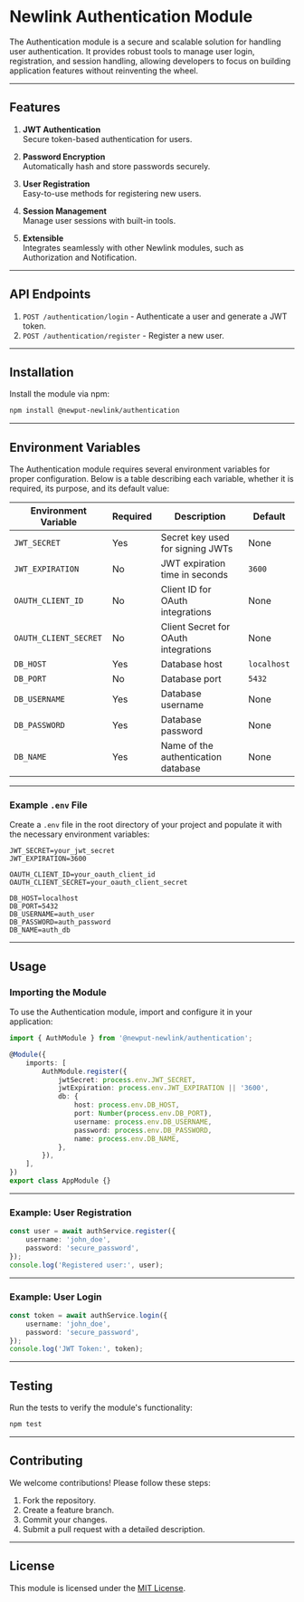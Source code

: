 # Newlink Authentication Module

The Authentication module is a secure and scalable solution for handling user authentication. It provides robust tools to manage user login, registration, and session handling, allowing developers to focus on building application features without reinventing the wheel.

---

## Features

1. **JWT Authentication**  
   Secure token-based authentication for users.

2. **Password Encryption**  
   Automatically hash and store passwords securely.

3. **User Registration**  
   Easy-to-use methods for registering new users.

4. **Session Management**  
   Manage user sessions with built-in tools.

5. **Extensible**  
   Integrates seamlessly with other Newlink modules, such as Authorization and Notification.

---
## API Endpoints

1. `POST /authentication/login` - Authenticate a user and generate a JWT token.
2. `POST /authentication/register` - Register a new user.
---

## Installation

Install the module via npm:

```bash
npm install @newput-newlink/authentication
```

---

## Environment Variables

The Authentication module requires several environment variables for proper configuration. Below is a table describing each variable, whether it is required, its purpose, and its default value:

| Environment Variable  | Required | Description                          | Default     |
| --------------------- | -------- | ------------------------------------ | ----------- |
| `JWT_SECRET`          | Yes      | Secret key used for signing JWTs     | None        |
| `JWT_EXPIRATION`      | No       | JWT expiration time in seconds       | `3600`      |
| `OAUTH_CLIENT_ID`     | No       | Client ID for OAuth integrations     | None        |
| `OAUTH_CLIENT_SECRET` | No       | Client Secret for OAuth integrations | None        |
| `DB_HOST`             | Yes      | Database host                        | `localhost` |
| `DB_PORT`             | No       | Database port                        | `5432`      |
| `DB_USERNAME`         | Yes      | Database username                    | None        |
| `DB_PASSWORD`         | Yes      | Database password                    | None        |
| `DB_NAME`             | Yes      | Name of the authentication database  | None        |

---

### Example `.env` File

Create a `.env` file in the root directory of your project and populate it with the necessary environment variables:

```env
JWT_SECRET=your_jwt_secret
JWT_EXPIRATION=3600

OAUTH_CLIENT_ID=your_oauth_client_id
OAUTH_CLIENT_SECRET=your_oauth_client_secret

DB_HOST=localhost
DB_PORT=5432
DB_USERNAME=auth_user
DB_PASSWORD=auth_password
DB_NAME=auth_db
```

---

## Usage

### Importing the Module

To use the Authentication module, import and configure it in your application:

```typescript
import { AuthModule } from '@newput-newlink/authentication';

@Module({
	imports: [
		AuthModule.register({
			jwtSecret: process.env.JWT_SECRET,
			jwtExpiration: process.env.JWT_EXPIRATION || '3600',
			db: {
				host: process.env.DB_HOST,
				port: Number(process.env.DB_PORT),
				username: process.env.DB_USERNAME,
				password: process.env.DB_PASSWORD,
				name: process.env.DB_NAME,
			},
		}),
	],
})
export class AppModule {}
```

---

### Example: User Registration

```typescript
const user = await authService.register({
	username: 'john_doe',
	password: 'secure_password',
});
console.log('Registered user:', user);
```

---

### Example: User Login

```typescript
const token = await authService.login({
	username: 'john_doe',
	password: 'secure_password',
});
console.log('JWT Token:', token);
```

---

## Testing

Run the tests to verify the module's functionality:

```bash
npm test
```

---

## Contributing

We welcome contributions! Please follow these steps:

1. Fork the repository.
2. Create a feature branch.
3. Commit your changes.
4. Submit a pull request with a detailed description.

---

## License

This module is licensed under the [MIT License](LICENSE).
